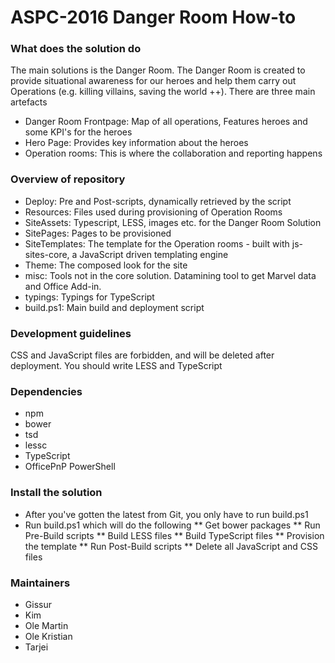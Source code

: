 # ASPC-2016 Danger Room How-to

### What does the solution do
The main solutions is the Danger Room. The Danger Room is created to provide situational awareness for our heroes and help them carry out Operations (e.g. killing villains, saving the world ++). There are three main artefacts
* Danger Room Frontpage: Map of all operations, Features heroes and some KPI's for the heroes
* Hero Page: Provides key information about the heroes
* Operation rooms: This is where the collaboration and reporting happens

### Overview of repository
* Deploy: Pre and Post-scripts, dynamically retrieved by the script
* Resources: Files used during provisioning of Operation Rooms
* SiteAssets: Typescript, LESS, images etc. for the Danger Room Solution
* SitePages: Pages to be provisioned
* SiteTemplates: The template for the Operation rooms - built with js-sites-core, a JavaScript driven templating engine
* Theme: The composed look for the site
* misc: Tools not in the core solution. Datamining tool to get Marvel data and Office Add-in.
* typings: Typings for TypeScript
* build.ps1: Main build and deployment script

### Development guidelines
CSS and JavaScript files are forbidden, and will be deleted after deployment. You should write LESS and TypeScript 

### Dependencies
* npm
* bower
* tsd 
* lessc
* TypeScript
* OfficePnP PowerShell

### Install the solution
* After you've gotten the latest from Git, you only have to run build.ps1
* Run build.ps1 which will do the following
** Get bower packages
** Run Pre-Build scripts
** Build LESS files
** Build TypeScript files
** Provision the template
** Run Post-Build scripts
** Delete all JavaScript and CSS files

### Maintainers
* Gissur
* Kim
* Ole Martin
* Ole Kristian
* Tarjei